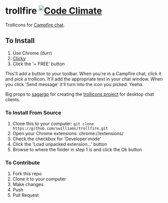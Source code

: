 trollfire [![Code Climate](https://codeclimate.com/github/swilliams/trollfire.png)](https://codeclimate.com/github/swilliams/trollfire)
=========

Trollicons for [Campfire chat](http://campfirenow.com).

## To Install
1. Use Chrome (durr)
2. [Clicky](https://chrome.google.com/webstore/detail/trollfire/jihpbboolgdkjgbdabloiiogcfoplihg)
3. Click the '+ FREE' button

This'll add a button to your toolbar. When you're in a Campfire chat, click it and pick a trollicon. It'll add the appropriate text in your chat window. When you click 'Send message' it'll turn into the icon you picked. Yeeha.

Big props to [sagargp](https://github.com/sagargp) for creating the [trollicons project](https://github.com/sagargp/trollicons) for desktop chat clients.

### To Install From Source
1. Clone this to your computer: `git clone https://github.com/swilliams/trollfire.git`
2. Open your Chrome extensions: chrome://extensions/ 
3. Check the checkbox for 'Developer mode'
4. Click the 'Load unpacked extension...' button
5. Browse to where the folder in step 1 is and click the Ok button

### To Contribute
1. Fork this repo
2. Clone it to your computer
3. Make changes
4. Push
5. Pull Request

